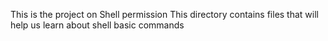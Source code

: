 This is the project on Shell permission
This directory contains files that will help us learn about shell basic commands
